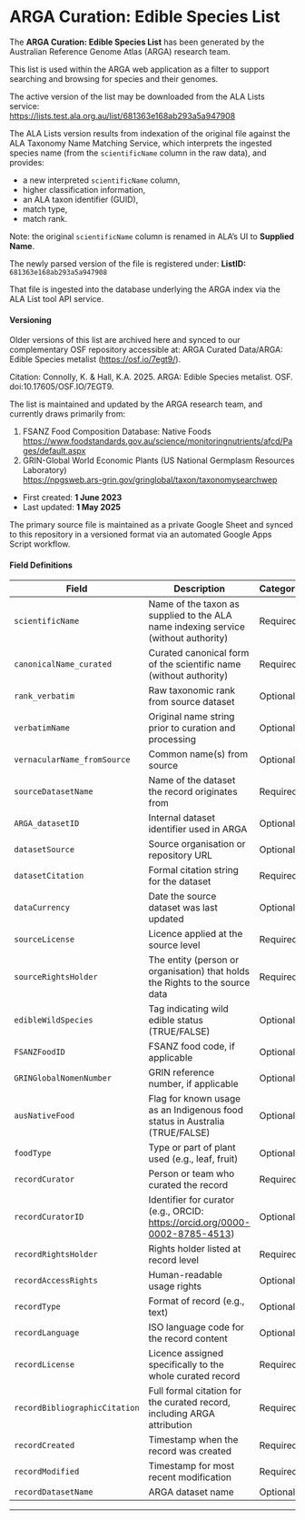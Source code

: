 # ARGA Curation: Edible Species List

The **ARGA Curation: Edible Species List** has been generated by the Australian Reference Genome Atlas (ARGA) research team.

This list is used within the ARGA web application as a filter to support searching and browsing for species and their genomes.

The active version of the list may be downloaded from the ALA Lists service:  
https://lists.test.ala.org.au/list/681363e168ab293a5a947908

The ALA Lists version results from indexation of the original file against the ALA Taxonomy Name Matching Service, which interprets the ingested species name (from the `scientificName` column in the raw data), and provides:
- a new interpreted `scientificName` column,
- higher classification information,
- an ALA taxon identifier (GUID),
- match type,
- match rank.

Note: the original `scientificName` column is renamed in ALA’s UI to **Supplied Name**.

The newly parsed version of the file is registered under:
**ListID:** `681363e168ab293a5a947908`

That file is ingested into the database underlying the ARGA index via the ALA List tool API service.

#### Versioning

Older versions of this list are archived here and synced to our complementary OSF repository accessible at:
ARGA Curated Data/ARGA: Edible Species metalist (https://osf.io/7egt9/).

Citation:  Connolly, K. & Hall, K.A. 2025. ARGA: Edible Species metalist. OSF. doi:10.17605/OSF.IO/7EGT9.

The list is maintained and updated by the ARGA research team, and currently draws primarily from:

1. FSANZ Food Composition Database: Native Foods  
   https://www.foodstandards.gov.au/science/monitoringnutrients/afcd/Pages/default.aspx  
2. GRIN-Global World Economic Plants (US National Germplasm Resources Laboratory)  
   https://npgsweb.ars-grin.gov/gringlobal/taxon/taxonomysearchwep

- First created: **1 June 2023**  
- Last updated: **1 May 2025**

The primary source file is maintained as a private Google Sheet and synced to this repository in a versioned format via an automated Google Apps Script workflow.

#### Field Definitions

| **Field**                  | **Description**                                                                        | **Category**  |
|---------------------------|------------------------------------------------------------------------------------------|---------------|
| `scientificName`          | Name of the taxon as supplied to the ALA name indexing service (without authority)      | Required      |
| `canonicalName_curated`   | Curated canonical form of the scientific name (without authority)                       | Required      |
| `rank_verbatim`           | Raw taxonomic rank from source dataset                                                  | Optional      |
| `verbatimName`            | Original name string prior to curation and processing                                   | Optional      |
| `vernacularName_fromSource` | Common name(s) from source                                                           | Optional      |
| `sourceDatasetName`       | Name of the dataset the record originates from                                          | Required      |
| `ARGA_datasetID`          | Internal dataset identifier used in ARGA                                                | Optional      |
| `datasetSource`           | Source organisation or repository URL                                                   | Optional      |
| `datasetCitation`         | Formal citation string for the dataset                                                  | Required      |
| `dataCurrency`            | Date the source dataset was last updated                                                | Optional      |
| `sourceLicense`           | Licence applied at the source level                                                     | Required      |
| `sourceRightsHolder`      | The entity (person or organisation) that holds the Rights to the source data            | Required      |
| `edibleWildSpecies`       | Tag indicating wild edible status (TRUE/FALSE)                                          | Optional      |
| `FSANZFoodID`             | FSANZ food code, if applicable                                                          | Optional      |
| `GRINGlobalNomenNumber`   | GRIN reference number, if applicable                                                    | Optional      |
| `ausNativeFood`           | Flag for known usage as an Indigenous food status in Australia (TRUE/FALSE)             | Optional      |
| `foodType`                | Type or part of plant used (e.g., leaf, fruit)                                          | Optional      |
| `recordCurator`           | Person or team who curated the record                                                   | Required      |
| `recordCuratorID`         | Identifier for curator (e.g., ORCID: https://orcid.org/0000-0002-8785-4513)             | Optional      |
| `recordRightsHolder`      | Rights holder listed at record level                                                    | Required      |
| `recordAccessRights`      | Human-readable usage rights                                                             | Optional      |
| `recordType`              | Format of record (e.g., text)                                                           | Optional      |
| `recordLanguage`          | ISO language code for the record content                                                | Optional      |
| `recordLicense`           | Licence assigned specifically to the whole curated record                               | Required      |
| `recordBibliographicCitation` | Full formal citation for the curated record, including ARGA attribution           | Required      |
| `recordCreated`           | Timestamp when the record was created                                                   | Required      |
| `recordModified`          | Timestamp for most recent modification                                                  | Required      |
| `recordDatasetName`       | ARGA dataset name                                                                       | Optional      |

---

